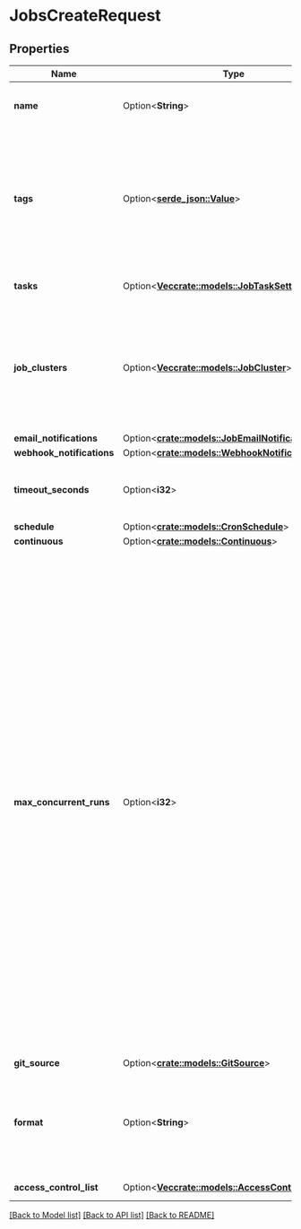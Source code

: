 # JobsCreateRequest

## Properties

Name | Type | Description | Notes
------------ | ------------- | ------------- | -------------
**name** | Option<**String**> | An optional name for the job. | [optional][default to Untitled]
**tags** | Option<[**serde_json::Value**](.md)> | A map of tags associated with the job. These are forwarded to the cluster as cluster tags for jobs clusters, and are subject to the same limitations as cluster tags. A maximum of 25 tags can be added to the job. | [optional][default to {}]
**tasks** | Option<[**Vec<crate::models::JobTaskSettings>**](JobTaskSettings.md)> | A list of task specifications to be executed by this job. | [optional]
**job_clusters** | Option<[**Vec<crate::models::JobCluster>**](JobCluster.md)> | A list of job cluster specifications that can be shared and reused by tasks of this job. Libraries cannot be declared in a shared job cluster. You must declare dependent libraries in task settings. | [optional]
**email_notifications** | Option<[**crate::models::JobEmailNotifications**](JobEmailNotifications.md)> |  | [optional]
**webhook_notifications** | Option<[**crate::models::WebhookNotifications**](WebhookNotifications.md)> |  | [optional]
**timeout_seconds** | Option<**i32**> | An optional timeout applied to each run of this job. The default behavior is to have no timeout. | [optional]
**schedule** | Option<[**crate::models::CronSchedule**](CronSchedule.md)> |  | [optional]
**continuous** | Option<[**crate::models::Continuous**](Continuous.md)> |  | [optional]
**max_concurrent_runs** | Option<**i32**> | An optional maximum allowed number of concurrent runs of the job.  Set this value if you want to be able to execute multiple runs of the same job concurrently. This is useful for example if you trigger your job on a frequent schedule and want to allow consecutive runs to overlap with each other, or if you want to trigger multiple runs which differ by their input parameters.  This setting affects only new runs. For example, suppose the job’s concurrency is 4 and there are 4 concurrent active runs. Then setting the concurrency to 3 won’t kill any of the active runs. However, from then on, new runs are skipped unless there are fewer than 3 active runs.  This value cannot exceed 1000\\. Setting this value to 0 causes all new runs to be skipped. The default behavior is to allow only 1 concurrent run. | [optional]
**git_source** | Option<[**crate::models::GitSource**](GitSource.md)> |  | [optional]
**format** | Option<**String**> | Used to tell what is the format of the job. This field is ignored in Create/Update/Reset calls. When using the Jobs API 2.1 this value is always set to `\"MULTI_TASK\"`. | [optional]
**access_control_list** | Option<[**Vec<crate::models::AccessControlRequest>**](AccessControlRequest.md)> | List of permissions to set on the job. | [optional]

[[Back to Model list]](../README.md#documentation-for-models) [[Back to API list]](../README.md#documentation-for-api-endpoints) [[Back to README]](../README.md)


